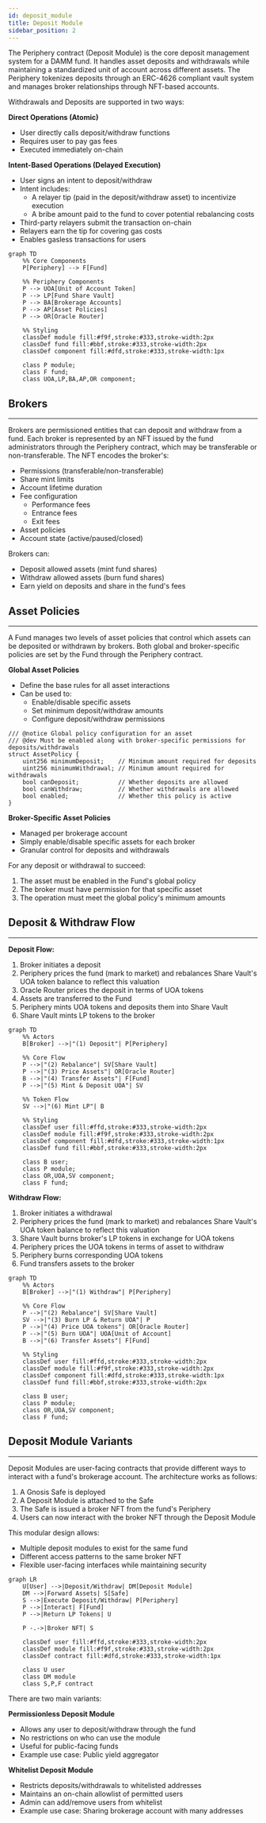 ```yaml
---
id: deposit_module
title: Deposit Module
sidebar_position: 2
---
```


The Periphery contract (Deposit Module) is the core deposit management system for a DAMM fund. It handles asset deposits and withdrawals while maintaining a standardized unit of account across different assets. The Periphery tokenizes deposits through an ERC-4626 compliant vault system and manages broker relationships through NFT-based accounts.

Withdrawals and Deposits are supported in two ways:

**Direct Operations (Atomic)**
- User directly calls deposit/withdraw functions
- Requires user to pay gas fees
- Executed immediately on-chain

**Intent-Based Operations (Delayed Execution)**
- User signs an intent to deposit/withdraw
- Intent includes:
  - A relayer tip (paid in the deposit/withdraw asset) to incentivize execution
  - A bribe amount paid to the fund to cover potential rebalancing costs
- Third-party relayers submit the transaction on-chain
- Relayers earn the tip for covering gas costs
- Enables gasless transactions for users

```mermaid
graph TD
    %% Core Components
    P[Periphery] --> F[Fund]
    
    %% Periphery Components
    P --> UOA[Unit of Account Token]
    P --> LP[Fund Share Vault]
    P --> BA[Brokerage Accounts]
    P --> AP[Asset Policies]
    P --> OR[Oracle Router]
    
    %% Styling
    classDef module fill:#f9f,stroke:#333,stroke-width:2px
    classDef fund fill:#bbf,stroke:#333,stroke-width:2px
    classDef component fill:#dfd,stroke:#333,stroke-width:1px
    
    class P module;
    class F fund;
    class UOA,LP,BA,AP,OR component;
```

## Brokers
---

Brokers are permissioned entities that can deposit and withdraw from a fund. Each broker is represented by an NFT issued by the fund administrators through the Periphery contract, which may be transferable or non-transferable. The NFT encodes the broker's:

- Permissions (transferable/non-transferable)
- Share mint limits
- Account lifetime duration
- Fee configuration
  - Performance fees
  - Entrance fees
  - Exit fees
- Asset policies
- Account state (active/paused/closed)

Brokers can:
- Deposit allowed assets (mint fund shares)
- Withdraw allowed assets (burn fund shares)
- Earn yield on deposits and share in the fund's fees

## Asset Policies
---

A Fund manages two levels of asset policies that control which assets can be deposited or withdrawn by brokers. Both global and broker-specific policies are set by the Fund through the Periphery contract.

**Global Asset Policies**
- Define the base rules for all asset interactions
- Can be used to:
  - Enable/disable specific assets
  - Set minimum deposit/withdraw amounts
  - Configure deposit/withdraw permissions

```solidity
/// @notice Global policy configuration for an asset
/// @dev Must be enabled along with broker-specific permissions for deposits/withdrawals
struct AssetPolicy {
    uint256 minimumDeposit;    // Minimum amount required for deposits
    uint256 minimumWithdrawal; // Minimum amount required for withdrawals
    bool canDeposit;           // Whether deposits are allowed
    bool canWithdraw;          // Whether withdrawals are allowed
    bool enabled;              // Whether this policy is active
}
```

**Broker-Specific Asset Policies**
- Managed per brokerage account
- Simply enable/disable specific assets for each broker
- Granular control for deposits and withdrawals

For any deposit or withdrawal to succeed:
1. The asset must be enabled in the Fund's global policy
2. The broker must have permission for that specific asset
3. The operation must meet the global policy's minimum amounts

## Deposit & Withdraw Flow
---

**Deposit Flow:**
1. Broker initiates a deposit
2. Periphery prices the fund (mark to market) and rebalances Share Vault's UOA token balance to reflect this valuation
3. Oracle Router prices the deposit in terms of UOA tokens
4. Assets are transferred to the Fund
5. Periphery mints UOA tokens and deposits them into Share Vault
6. Share Vault mints LP tokens to the broker

```mermaid
graph TD
    %% Actors
    B[Broker] -->|"(1) Deposit"| P[Periphery]
    
    %% Core Flow
    P -->|"(2) Rebalance"| SV[Share Vault]
    P -->|"(3) Price Assets"| OR[Oracle Router]
    B -->|"(4) Transfer Assets"| F[Fund]
    P -->|"(5) Mint & Deposit UOA"| SV
    
    %% Token Flow
    SV -->|"(6) Mint LP"| B
    
    %% Styling
    classDef user fill:#ffd,stroke:#333,stroke-width:2px
    classDef module fill:#f9f,stroke:#333,stroke-width:2px
    classDef component fill:#dfd,stroke:#333,stroke-width:1px
    classDef fund fill:#bbf,stroke:#333,stroke-width:2px
    
    class B user;
    class P module;
    class OR,UOA,SV component;
    class F fund;
```

**Withdraw Flow:**
1. Broker initiates a withdrawal
2. Periphery prices the fund (mark to market) and rebalances Share Vault's UOA token balance to reflect this valuation
3. Share Vault burns broker's LP tokens in exchange for UOA tokens
4. Periphery prices the UOA tokens in terms of asset to withdraw
5. Periphery burns corresponding UOA tokens
6. Fund transfers assets to the broker

```mermaid
graph TD
    %% Actors
    B[Broker] -->|"(1) Withdraw"| P[Periphery]
    
    %% Core Flow
    P -->|"(2) Rebalance"| SV[Share Vault]
    SV -->|"(3) Burn LP & Return UOA"| P
    P -->|"(4) Price UOA tokens"| OR[Oracle Router]
    P -->|"(5) Burn UOA"| UOA[Unit of Account]
    B -->|"(6) Transfer Assets"| F[Fund]
    
    %% Styling
    classDef user fill:#ffd,stroke:#333,stroke-width:2px
    classDef module fill:#f9f,stroke:#333,stroke-width:2px
    classDef component fill:#dfd,stroke:#333,stroke-width:1px
    classDef fund fill:#bbf,stroke:#333,stroke-width:2px
    
    class B user;
    class P module;
    class OR,UOA,SV component;
    class F fund;
```

## Deposit Module Variants
---

Deposit Modules are user-facing contracts that provide different ways to interact with a fund's brokerage account. The architecture works as follows:

1. A Gnosis Safe is deployed
2. A Deposit Module is attached to the Safe
3. The Safe is issued a broker NFT from the fund's Periphery
4. Users can now interact with the broker NFT through the Deposit Module

This modular design allows:
- Multiple deposit modules to exist for the same fund
- Different access patterns to the same broker NFT
- Flexible user-facing interfaces while maintaining security

```mermaid
graph LR
    U[User] -->|Deposit/Withdraw| DM[Deposit Module]
    DM -->|Forward Assets| S[Safe]
    S -->|Execute Deposit/Withdraw| P[Periphery]
    P -->|Interact| F[Fund]
    P -->|Return LP Tokens| U
    
    P -.->|Broker NFT| S
    
    classDef user fill:#ffd,stroke:#333,stroke-width:2px
    classDef module fill:#f9f,stroke:#333,stroke-width:2px
    classDef contract fill:#dfd,stroke:#333,stroke-width:1px
    
    class U user
    class DM module
    class S,P,F contract
```
There are two main variants:

**Permissionless Deposit Module**
- Allows any user to deposit/withdraw through the fund
- No restrictions on who can use the module
- Useful for public-facing funds
- Example use case: Public yield aggregator

**Whitelist Deposit Module**
- Restricts deposits/withdrawals to whitelisted addresses
- Maintains an on-chain allowlist of permitted users
- Admin can add/remove users from whitelist
- Example use case: Sharing brokerage account with many addresses
